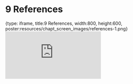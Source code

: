 # 9 References
 
{type: iframe, title:9 References, width:800, height:600, poster:resources/chapt_screen_images/references-1.png}
![](https://hutchdatascience.org/Overleaf_Tutorial/no_toc/references-1.html)
 

 
